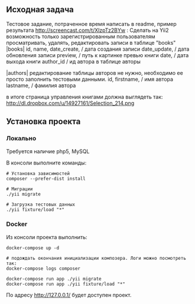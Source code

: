 ## Исходная задача ##

Тестовое задание, потраченное время написать в readme,  пример результата http://screencast.com/t/XlzpTz2BYw :
Сделать на Yii2 возможность только зарегистрированным пользователям просматривать, удалять, редактировать записи в таблице "books"
|books|
id,
name,
date_create, / дата создания записи
date_update, / дата обновления записи
preview, / путь к картинке превью книги
date, / дата выхода книги
author_id / ид автора в таблице авторы

|authors| редактирование таблицы авторов не нужно, необходимо ее просто заполнить тестовыми данными.
id,
firstname, / имя автора
lastname,  / фамилия автора

в итоге страница управления книгами должна выглядеть так: http://dl.dropbox.com/u/14927161/Selection_214.png


## Установка проекта ##
### Локально ###
Требуется наличие php5, MySQL

В консоли выполните команды:
```
# Установка зависимостей
composer --prefer-dist install

# Миграции
./yii migrate

# Загрузка тестовых данных
./yii fixture/load "*"
```

### Docker ###
Из консоли проекта выполнить:
```
docker-compose up -d 

# подождать окончания инициализации композера. Логи можно посмотреть так:
docker-compose logs composer

docker-compose run app ./yii migrate
docker-compose run app ./yii fixture/load "*"
```

По адресу http://127.0.0.1/ будет доступен проект.
